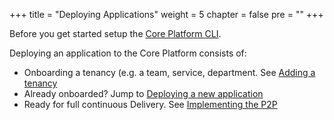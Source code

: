 +++
title = "Deploying Applications"
weight = 5
chapter = false
pre = ""
+++

Before you get started setup the [Core Platform CLI](../corectl).

Deploying an application to the Core Platform consists of:

* Onboarding a tenancy (e.g. a team, service, department. See [Adding a tenancy](./tenancy)
* Already onboarded? Jump to [Deploying a new application](./new-app)
* Ready for full continuous Delivery. See [Implementing the P2P](../p2p)


